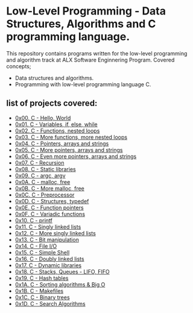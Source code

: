 # Low-Level Programming - Data Structures, Algorithms and C programming language.

This repository contains programs written for the low-level programming and
algorithm track at ALX Software Enginnering Program. Covered concepts;

* Data structures and algorithms.
* Programming with low-level programming language C.

## list of projects covered:

* [0x00. C - Hello, World](./0x00-hello_world)
* [0x01. C - Variables, if, else, while](./0x01-variables_if_else_while)
* [0x02. C - Functions, nested loops](./0x02-functions_nested_loops)
* [0x03. C - More functions, more nested loops](./0x03-more_functions_nested_loops)
* [0x04. C - Pointers, arrays and strings](./0x04-pointers_arrays_strings)
* [0x05. C - More pointers, arrays and strings](./0x05-pointers_arrays_strings)
* [0x06. C - Even more pointers, arrays and strings](./0x06-pointers_arrays_strings)
* [0x07. C - Recursion](./0x07-recursion)
* [0x08. C - Static libraries](./0x08-static_libraries)
* [0x09. C - argc, argv](./0x09-argc_argv)
* [0x0A. C - malloc, free](./0x0A-malloc_free)
* [0x0B. C - More malloc, free](./0x0B-more_malloc_free)
* [0x0C. C - Preprocessor](./0x0C-preprocessor)
* [0x0D. C - Structures, typedef](./0x0D-structures_typedef)
* [0x0E. C - Function pointers](./0x0E-function_pointers)
* [0x0F. C - Variadic functions](./0x0F-variadic_functions)
* [0x10. C - printf](https://github.com/bdbaraban/printf/tree/master)
* [0x11. C - Singly linked lists](./0x11-singly_linked_lists)
* [0x12. C - More singly linked lists](./0x12-more_singly_linked_lists)
* [0x13. C - Bit manipulation](./0x13-bit_manipulation)
* [0x14. C - File I/O](./0x14-file_io)
* [0x15. C - Simple Shell](https://github.com/bdbaraban/simple_shell/tree/master)
* [0x16. C - Doubly linked lists](./0x16-doubly_linked_lists)
* [0x17. C - Dynamic libraries](./0x17-dynamic_libraries)
* [0x18. C - Stacks, Queues - LIFO, FIFO](https://github.com/bdbaraban/monty/tree/master)
* [0x19. C - Hash tables](./0x19-hash_tables)
* [0x1A. C - Sorting algorithms & Big O](./0x1A-sorting_algorithms)
* [0x1B. C - Makefiles](./0x1B-makefiles)
* [0x1C. C - Binary trees](https://github.com/bdbaraban/0x1C-binary_trees/tree/master)
* [0x1D. C - Search Algorithms](./0x1D-search_algorithms)
